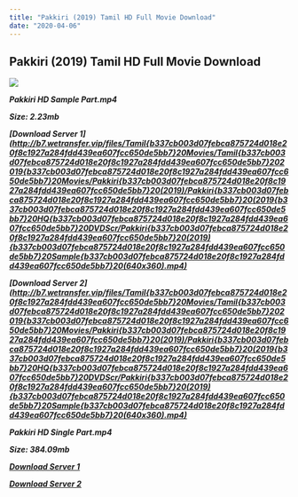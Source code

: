 ```yaml
---
title: "Pakkiri (2019) Tamil HD Full Movie Download"
date: "2020-04-06"
---
```


## Pakkiri (2019) Tamil HD Full Movie Download

[![](https://1.bp.blogspot.com/-JNlIReQXj38/XQy-5BikHPI/AAAAAAAAAJA/97ivjCmU7XI6MjQioDi61sH7cIVXQ38eQCLcBGAs/s640/IMG_20190619_154943_075.jpg)](https://1.bp.blogspot.com/-JNlIReQXj38/XQy-5BikHPI/AAAAAAAAAJA/97ivjCmU7XI6MjQioDi61sH7cIVXQ38eQCLcBGAs/s1600/IMG_20190619_154943_075.jpg)

**_Pakkiri HD Sample Part.mp4_**

**_Size: 2.23mb_**

**_[Download Server 1](http://b7.wetransfer.vip/files/Tamil{b337cb003d07febca875724d018e20f8c1927a284fdd439ea607fcc650de5bb7}20Movies/Tamil{b337cb003d07febca875724d018e20f8c1927a284fdd439ea607fcc650de5bb7}202019{b337cb003d07febca875724d018e20f8c1927a284fdd439ea607fcc650de5bb7}20Movies/Pakkiri{b337cb003d07febca875724d018e20f8c1927a284fdd439ea607fcc650de5bb7}20(2019)/Pakkiri{b337cb003d07febca875724d018e20f8c1927a284fdd439ea607fcc650de5bb7}20(2019{b337cb003d07febca875724d018e20f8c1927a284fdd439ea607fcc650de5bb7}20HQ{b337cb003d07febca875724d018e20f8c1927a284fdd439ea607fcc650de5bb7}20DVDScr/Pakkiri{b337cb003d07febca875724d018e20f8c1927a284fdd439ea607fcc650de5bb7}20(2019){b337cb003d07febca875724d018e20f8c1927a284fdd439ea607fcc650de5bb7}20Sample{b337cb003d07febca875724d018e20f8c1927a284fdd439ea607fcc650de5bb7}20(640x360).mp4)_**

**_[Download Server 2](http://b7.wetransfer.vip/files/Tamil{b337cb003d07febca875724d018e20f8c1927a284fdd439ea607fcc650de5bb7}20Movies/Tamil{b337cb003d07febca875724d018e20f8c1927a284fdd439ea607fcc650de5bb7}202019{b337cb003d07febca875724d018e20f8c1927a284fdd439ea607fcc650de5bb7}20Movies/Pakkiri{b337cb003d07febca875724d018e20f8c1927a284fdd439ea607fcc650de5bb7}20(2019)/Pakkiri{b337cb003d07febca875724d018e20f8c1927a284fdd439ea607fcc650de5bb7}20(2019{b337cb003d07febca875724d018e20f8c1927a284fdd439ea607fcc650de5bb7}20HQ{b337cb003d07febca875724d018e20f8c1927a284fdd439ea607fcc650de5bb7}20DVDScr/Pakkiri{b337cb003d07febca875724d018e20f8c1927a284fdd439ea607fcc650de5bb7}20(2019){b337cb003d07febca875724d018e20f8c1927a284fdd439ea607fcc650de5bb7}20Sample{b337cb003d07febca875724d018e20f8c1927a284fdd439ea607fcc650de5bb7}20(640x360).mp4)_**

**_Pakkiri HD Single Part.mp4_**

**_Size: 384.09mb_**

**_[Download Server 1](http://c3.wetransfer.vip//files/Pakkiri{b337cb003d07febca875724d018e20f8c1927a284fdd439ea607fcc650de5bb7}20(2019){b337cb003d07febca875724d018e20f8c1927a284fdd439ea607fcc650de5bb7}20Single{b337cb003d07febca875724d018e20f8c1927a284fdd439ea607fcc650de5bb7}20Part{b337cb003d07febca875724d018e20f8c1927a284fdd439ea607fcc650de5bb7}20(640x360).mp4)_**

**_[Download Server 2](http://c3.wetransfer.vip//files/Pakkiri{b337cb003d07febca875724d018e20f8c1927a284fdd439ea607fcc650de5bb7}20(2019){b337cb003d07febca875724d018e20f8c1927a284fdd439ea607fcc650de5bb7}20Single{b337cb003d07febca875724d018e20f8c1927a284fdd439ea607fcc650de5bb7}20Part{b337cb003d07febca875724d018e20f8c1927a284fdd439ea607fcc650de5bb7}20(640x360).mp4)_**
